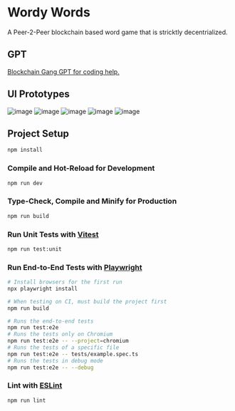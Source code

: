 # Wordy Words
A Peer-2-Peer blockchain based word game that is stricktly decentrialized. 

## GPT

[Blockchain Gang GPT for coding help.](https://chatgpt.com/g/g-674fe5a240008191b5740437c77a68bd-blockchain-gang)

## UI Prototypes
![image](https://github.com/user-attachments/assets/8e856135-e68c-4a9f-8249-2fa8222689d9)
![image](https://github.com/user-attachments/assets/4d5a73a7-b6bc-44d9-b69e-770b5f11c26e)
![image](https://github.com/user-attachments/assets/8318f41d-6dbf-4402-8e01-00aa1ba11d46)
![image](https://github.com/user-attachments/assets/0621c3e0-3df0-4097-8f66-83e8ecdcff30)
![image](https://github.com/user-attachments/assets/5d7a27a9-9d7f-4795-8b12-0b6677749f12)



## Project Setup

```sh
npm install
```

### Compile and Hot-Reload for Development

```sh
npm run dev
```

### Type-Check, Compile and Minify for Production

```sh
npm run build
```

### Run Unit Tests with [Vitest](https://vitest.dev/)

```sh
npm run test:unit
```

### Run End-to-End Tests with [Playwright](https://playwright.dev)

```sh
# Install browsers for the first run
npx playwright install

# When testing on CI, must build the project first
npm run build

# Runs the end-to-end tests
npm run test:e2e
# Runs the tests only on Chromium
npm run test:e2e -- --project=chromium
# Runs the tests of a specific file
npm run test:e2e -- tests/example.spec.ts
# Runs the tests in debug mode
npm run test:e2e -- --debug
```

### Lint with [ESLint](https://eslint.org/)

```sh
npm run lint
```
